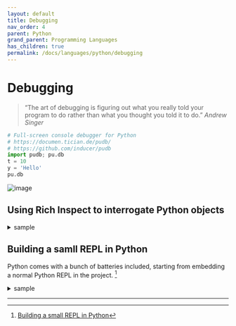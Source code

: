 ```yaml
---
layout: default
title: Debugging
nav_order: 4
parent: Python
grand_parent: Programming Languages
has_children: true
permalink: /docs/languages/python/debugging
---
```


# Debugging

> “The art of debugging is figuring out what you really told your program to do rather than what you thought you told it to do.” _Andrew Singer_

```python
# Full-screen console debugger for Python
# https://documen.tician.de/pudb/
# https://github.com/inducer/pudb
import pudb; pu.db
t = 10
y = 'Hello'
pu.db
```

![image](https://github.com/igorlima/unapologetic-snippets/assets/1886786/a30a6667-0375-41ba-8972-73e6c5127934)


## Using Rich Inspect to interrogate Python objects

<details markdown="block">
  <summary>
    sample
  </summary>

```python
# pip show rich
# pip install rich==13.5.2

from rich import inspect
text_file = open("foo.txt", "w")
inspect(text_file)
inspect(text_file, methods=True)
inspect(text_file, methods=True, help=True)
```

![image](https://github.com/igorlima/unapologetic-snippets/assets/1886786/16cfa090-7093-4b6e-add7-7014a1a7b73f)

![image](https://github.com/igorlima/unapologetic-snippets/assets/1886786/91ece1da-bbfd-4381-b9fc-2c01a18f877a)

</details>

## Building a samll REPL in Python

Python comes with a bunch of batteries included, starting from embedding a normal Python REPL in the project. [^1]

<details markdown="block">
  <summary>
    sample
  </summary>

```python
import code

print("Welcome to the Python interactive shell!")

t = 10
y = 'Hello'

# • dir()      will give you the list of in-scope variables
# • globals()  will give you a dictionary of global variables
# • locals()   will give you a dictionary of local variables
# print(locals())
# print(globals())

# Documentation:
# Interpreter base classes
# https://docs.python.org/3/library/code.html#code.InteractiveConsole
repl = code.InteractiveConsole(locals=locals())
repl.interact()
```

If you (`chmod +x repl.py` and) run this, you get what looks like a normal Python REPL, plus a little extra output:

```python
#!/usr/bin/env python3
# repl.py
import code
repl = code.InteractiveConsole()
repl.interact()
```

</details>



------ ------

[^1]: [Building a small REPL in Python](https://bernsteinbear.com/blog/simple-python-repl/)

